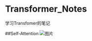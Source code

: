 # Transformer_Notes
学习Transfomer的笔记

##Self-Attention
![图片](https://user-images.githubusercontent.com/126166790/222720335-bbcf8ce3-01cf-4ddc-9756-3d749c1aaa07.png)
